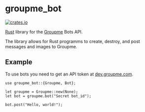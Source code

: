 # groupme_bot

[![crates.io](https://img.shields.io/crates/v/groupme_bot.svg)](https://crates.io/crates/groupme_bot)

[Rust](https://www.rust-lang.org/) library for the [Groupme](https://groupme.com) Bots API.

The library allows for Rust programms to create, destroy, and post messages
and images to Groupme.

## Example

To use bots you need to get an API token at [dev.groupme.com](https://dev.groupme.com/).

```
use groupme_bot::{Groupme, Bot};

let groupme = Groupme::new(None);
let bot = groupme.bot("Secret bot_id");

bot.post("Hello, world!");
```
